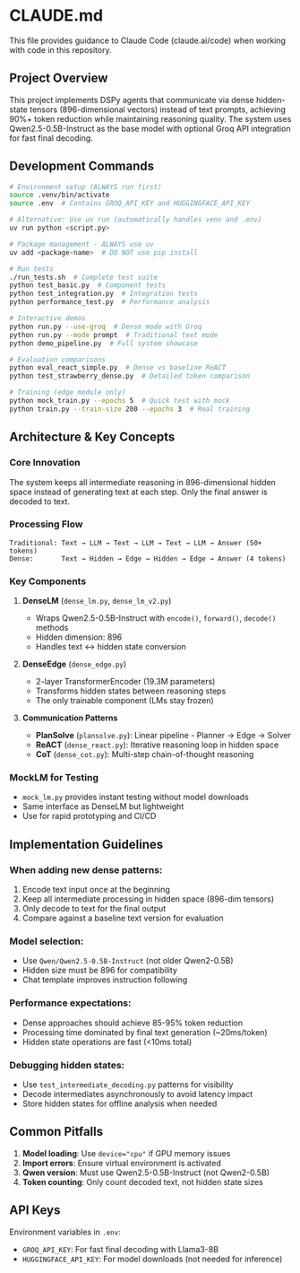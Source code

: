 # CLAUDE.md

This file provides guidance to Claude Code (claude.ai/code) when working with code in this repository.

## Project Overview

This project implements DSPy agents that communicate via dense hidden-state tensors (896-dimensional vectors) instead of text prompts, achieving 90%+ token reduction while maintaining reasoning quality. The system uses Qwen2.5-0.5B-Instruct as the base model with optional Groq API integration for fast final decoding.

## Development Commands

```bash
# Environment setup (ALWAYS run first)
source .venv/bin/activate
source .env  # Contains GROQ_API_KEY and HUGGINGFACE_API_KEY

# Alternative: Use uv run (automatically handles venv and .env)
uv run python <script.py>

# Package management - ALWAYS use uv
uv add <package-name>  # DO NOT use pip install

# Run tests
./run_tests.sh  # Complete test suite
python test_basic.py  # Component tests
python test_integration.py  # Integration tests
python performance_test.py  # Performance analysis

# Interactive demos
python run.py --use-groq  # Dense mode with Groq
python run.py --mode prompt  # Traditional text mode
python demo_pipeline.py  # Full system showcase

# Evaluation comparisons
python eval_react_simple.py  # Dense vs baseline ReACT
python test_strawberry_dense.py  # Detailed token comparison

# Training (edge module only)
python mock_train.py --epochs 5  # Quick test with mock
python train.py --train-size 200 --epochs 3  # Real training
```

## Architecture & Key Concepts

### Core Innovation
The system keeps all intermediate reasoning in 896-dimensional hidden space instead of generating text at each step. Only the final answer is decoded to text.

### Processing Flow
```
Traditional: Text → LLM → Text → LLM → Text → LLM → Answer (50+ tokens)
Dense:       Text → Hidden → Edge → Hidden → Edge → Answer (4 tokens)
```

### Key Components

1. **DenseLM** (`dense_lm.py`, `dense_lm_v2.py`)
   - Wraps Qwen2.5-0.5B-Instruct with `encode()`, `forward()`, `decode()` methods
   - Hidden dimension: 896
   - Handles text ↔ hidden state conversion

2. **DenseEdge** (`dense_edge.py`)
   - 2-layer TransformerEncoder (19.3M parameters)
   - Transforms hidden states between reasoning steps
   - The only trainable component (LMs stay frozen)

3. **Communication Patterns**
   - **PlanSolve** (`plansolve.py`): Linear pipeline - Planner → Edge → Solver
   - **ReACT** (`dense_react.py`): Iterative reasoning loop in hidden space
   - **CoT** (`dense_cot.py`): Multi-step chain-of-thought reasoning

### MockLM for Testing
- `mock_lm.py` provides instant testing without model downloads
- Same interface as DenseLM but lightweight
- Use for rapid prototyping and CI/CD

## Implementation Guidelines

### When adding new dense patterns:
1. Encode text input once at the beginning
2. Keep all intermediate processing in hidden space (896-dim tensors)
3. Only decode to text for the final output
4. Compare against a baseline text version for evaluation

### Model selection:
- Use `Qwen/Qwen2.5-0.5B-Instruct` (not older Qwen2-0.5B)
- Hidden size must be 896 for compatibility
- Chat template improves instruction following

### Performance expectations:
- Dense approaches should achieve 85-95% token reduction
- Processing time dominated by final text generation (~20ms/token)
- Hidden state operations are fast (<10ms total)

### Debugging hidden states:
- Use `test_intermediate_decoding.py` patterns for visibility
- Decode intermediates asynchronously to avoid latency impact
- Store hidden states for offline analysis when needed

## Common Pitfalls

1. **Model loading**: Use `device="cpu"` if GPU memory issues
2. **Import errors**: Ensure virtual environment is activated
3. **Qwen version**: Must use Qwen2.5-0.5B-Instruct (not Qwen2-0.5B)
4. **Token counting**: Only count decoded text, not hidden state sizes

## API Keys

Environment variables in `.env`:
- `GROQ_API_KEY`: For fast final decoding with Llama3-8B
- `HUGGINGFACE_API_KEY`: For model downloads (not needed for inference)